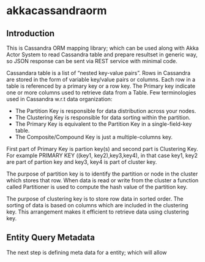 # akkacassandraorm

## Introduction

This is Cassandra ORM mapping library; which can be used along with Akka Actor System to read Cassandra table and prepare resultset in generic way, so JSON response can be sent via REST service with minimal code.

Cassandara table is a list of “nested key-value pairs”. Rows in Cassandra are stored in the form of variable key/value pairs or columns. Each row in a table is referenced by a primary key or a row key. The Primary key indicate one or more columns used to retrieve data from a Table. Few terminologies used in Cassandra w.r.t data organization:

* The Partition Key is responsible for data distribution across your nodes.
* The Clustering Key is responsible for data sorting within the partition.
* The Primary Key is equivalent to the Partition Key in a single-field-key table.
* The Composite/Compound Key is just a multiple-columns key.

First part of Primary Key is partion key(s) and second part is Clustering Key. For example PRIMARY KEY ((key1, key2),key3,key4), in that case key1, key2 are part of partion key and key3, key4 is part of cluster key.

The purpose of partition key is to identify the partition or node in the cluster which stores that row. When data is read or write from the cluster a function called Partitioner is used to compute the hash value of the partition key. 

The purpose of clustering key is to store row data in sorted order. The sorting of data is based on columns which are included in the clustering key. This arrangement makes it efficient to retrieve data using clustering key.

## Entity Query Metadata

The next step is defining meta data for a entity; which will allow 
